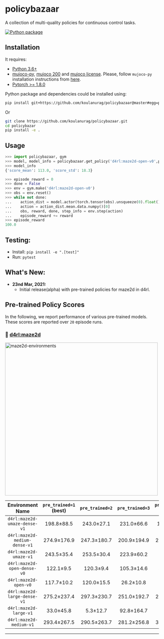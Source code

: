 # policybazaar
A collection of multi-quality  policies for continuous control tasks.

[![Python package](https://github.com/koulanurag/policybazaar/actions/workflows/python-package.yml/badge.svg?branch=main)](https://github.com/koulanurag/policybazaar/actions/workflows/python-package.yml)

## Installation
It requires:

- [Python 3.6+](https://www.python.org/downloads/)
- [mujoco-py](https://github.com/openai/mujoco-py), [mujoco 200](https://www.roboti.us/index.html) and [mujoco license](https://www.roboti.us/license.html). Please, follow `mujoco-py` installation instructions from [here](https://github.com/openai/mujoco-py).
- [Pytorch >= 1.8.0](https://pytorch.org/)

Python package and dependencies could be installed using:
```bash
pip install git+https://github.com/koulanurag/policybazaar@master#egg=policybazaar
```
Or
```bash
git clone https://github.com/koulanurag/policybazaar.git
cd policybazar
pip install -e .
```

## Usage

```python console
>>> import policybazaar, gym
>>> model, model_info = policybazaar.get_policy('d4rl:maze2d-open-v0',pre_trained=1)
>>> model_info
{'score_mean': 113.0, 'score_std': 18.3}

>>> episode_reward = 0
>>> done = False
>>> env = gym.make('d4rl:maze2d-open-v0')
>>> obs = env.reset()
>>> while not done:
...    action_dist = model.actor(torch.tensor(obs).unsqueeze(0).float())
...    action = action_dist.mean.data.numpy()[0]
...    obs, reward, done, step_info = env.step(action)
...    episode_reward += reward
>>> episode_reward
100.0

```

## Testing:

- Install: ```pip install -e ".[test]" ```
- Run: ```pytest```

## What's New:

- **23nd Mar, 2021:**
    - Initial release(alpha) with pre-trained policies for maze2d in d4rl.
    
## Pre-trained Policy Scores
In the following, we report performance of various pre-trained models. These scores are reported over `20` episode runs.

### :small_blue_diamond: [d4rl:maze2d](https://github.com/rail-berkeley/d4rl/wiki/Tasks#maze2d)
<img width="500" alt="maze2d-environments" src="https://github.com/rail-berkeley/offline_rl/raw/assets/assets/mazes_filmstrip.png">

| Environment Name |`pre_trained=1` (best) |`pre_trained=2`  |`pre_trained=3`  |`pre_trained=4` (worst) |
|:------: | :------: | :------: | :------: | :------: | 
|`d4rl:maze2d-umaze-dense-v1`|198.8±88.5 |243.0±27.1 |231.0±66.6 |154.2±13.8 |
|`d4rl:maze2d-medium-dense-v1`|274.9±176.9 |247.3±180.7 |200.9±194.9 |286.4±172.5 |
|`d4rl:maze2d-umaze-v1`|243.5±35.4 |253.5±30.4 |223.9±60.2 |39.5±94.7 |
|`d4rl:maze2d-open-dense-v0`|122.1±9.5 |120.3±9.4 |105.3±14.6 |44.3±12.7 |
|`d4rl:maze2d-open-v0`|117.7±10.2 |120.0±15.5 |26.2±10.8 |6.7±8.1 |
|`d4rl:maze2d-large-dense-v1`|275.2±237.4 |297.3±230.7 |251.0±192.7 |206.5±159.0 |
|`d4rl:maze2d-large-v1`|33.0±45.8 |5.3±12.7 |92.8±164.7 |12.3±9.1 |
|`d4rl:maze2d-medium-v1`|293.4±267.5 |290.5±263.7 |281.2±256.8 |339.2±227.8 |

***

